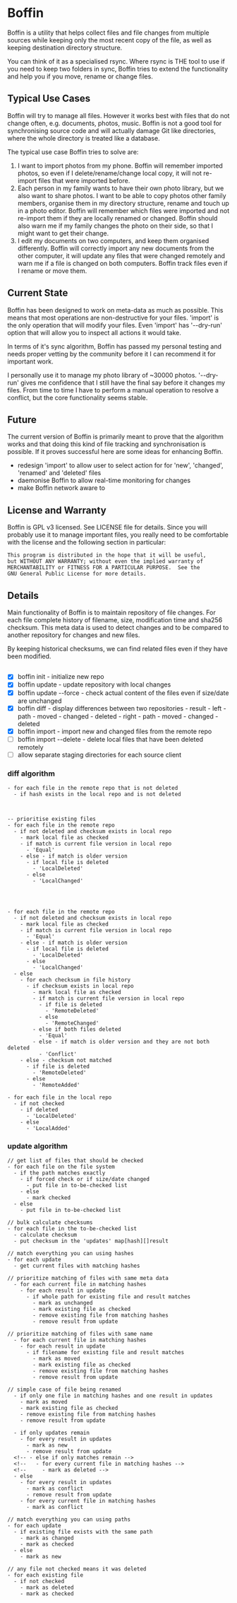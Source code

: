 # Boffin

Boffin is a utility that helps collect files and file changes from multiple
sources while keeping only the most recent copy of the file, as well as keeping
destination directory structure.

You can think of it as a specialised rsync. Where rsync is THE tool to use if
you need to keep two folders in sync, Boffin tries to extend the functionality
and help you if you move, rename or change files.

## Typical Use Cases

Boffin will try to manage all files. However it works best with files that do
not change often, e.g. documents, photos, music. Boffin is not a good tool for
synchronising source code and will actually damage Git like directories, where
the whole directory is treated like a database.

The typical use case Boffin tries to solve are:

1. I want to import photos from my phone. Boffin will remember imported photos,
   so even if I delete/rename/change local copy, it will not re-import files
   that were imported before.
2. Each person in my family wants to have their own photo library, but we also
   want to share photos. I want to be able to copy photos other family members,
   organise them in my directory structure, rename and touch up in a photo
   editor. Boffin will remember which files were imported and not re-import them
   if they are locally renamed or changed. Boffin should also warn me if my
   family changes the photo on their side, so that I might want to get their
   change.
3. I edit my documents on two computers, and keep them organised differently.
   Boffin will correctly import any new documents from the other computer, it
   will update any files that were changed remotely and warn me if a file is
   changed on both computers. Boffin track files even if I rename or move them.

## Current State

Boffin has been designed to work on meta-data as much as possible. This means
that most operations are non-destructive for your files. 'import' is the only
operation that will modify your files. Even 'import' has '--dry-run' option that
will allow you to inspect all actions it would take.

In terms of it's sync algorithm, Boffin has passed my personal testing and needs
proper vetting by the community before it I can recommend it for important work.

I personally use it to manage my photo library of ~30000 photos. '--dry-run'
gives me confidence that I still have the final say before it changes my files.
From time to time I have to perform a manual operation to resolve a conflict,
but the core functionality seems stable.

## Future

The current version of Boffin is primarily meant to prove that the algorithm
works and that doing this kind of file tracking and synchronisation is possible.
If it proves successful here are some ideas for enhancing Boffin.

- redesign 'import' to allow user to select action for for 'new', 'changed',
  'renamed' and 'deleted' files
- daemonise Boffin to allow real-time monitoring for changes
- make Boffin network aware to

## License and Warranty

Boffin is GPL v3 licensed. See LICENSE file for details. Since you will probably
use it to manage important files, you really need to be comfortable with the
license and the following section in particular:

    This program is distributed in the hope that it will be useful,
    but WITHOUT ANY WARRANTY; without even the implied warranty of
    MERCHANTABILITY or FITNESS FOR A PARTICULAR PURPOSE.  See the
    GNU General Public License for more details.

## Details

Main functionality of Boffin is to maintain repository of file changes. For each
file complete history of filename, size, modification time and sha256 checksum.
This meta data is used to detect changes and to be compared to another
repository for changes and new files.


By
keeping historical checksums, we can find related files even if they have been
modified.

##

- [x] boffin init - initialize new repo
- [x] boffin update - update repository with local changes
- [x] boffin update --force - check actual content of the files even if size/date are unchanged
- [x] boffin diff - display differences between two repositories
      - result
        - left
          - path
          - moved
          - changed
          - deleted
        - right
          - path
          - moved
          - changed
          - deleted
- [x] boffin import - import new and changed files from the remote repo
- [ ] boffin import --delete - delete local files that have been deleted remotely
- [ ] allow separate staging directories for each source client

### diff algorithm

    - for each file in the remote repo that is not deleted
      - if hash exists in the local repo and is not deleted



    -- prioritise existing files
    - for each file in the remote repo
      - if not deleted and checksum exists in local repo
        - mark local file as checked
        - if match is current file version in local repo
          - 'Equal'
        - else - if match is older version
          - if local file is deleted
            - 'LocalDeleted'
          - else
            - 'LocalChanged'




    - for each file in the remote repo
      - if not deleted and checksum exists in local repo
        - mark local file as checked
        - if match is current file version in local repo
          - 'Equal'
        - else - if match is older version
          - if local file is deleted
            - 'LocalDeleted'
          - else
            - 'LocalChanged'
      - else
        - for each checksum in file history
          - if checksum exists in local repo
            - mark local file as checked
            - if match is current file version in local repo
              - if file is deleted
                - 'RemoteDeleted'
              - else
                - 'RemoteChanged'
            - else if both files deleted
              - 'Equal'
            - else - if match is older version and they are not both deleted
              - 'Conflict'
        - else - checksum not matched
          - if file is deleted
            - 'RemoteDeleted'
          - else
            - 'RemoteAdded'

    - for each file in the local repo
      - if not checked
        - if deleted
          - 'LocalDeleted'
        - else
          - 'LocalAdded'

### update algorithm

    // get list of files that should be checked
    - for each file on the file system
      - if the path matches exactly
        - if forced check or if size/date changed
          - put file in to-be-checked list
        - else
          - mark checked
      - else
        - put file in to-be-checked list

    // bulk calculate checksums
    - for each file in the to-be-checked list
      - calculate checksum
      - put checksum in the 'updates' map[hash][]result

    // match everything you can using hashes
    - for each update
      - get current files with matching hashes

    // prioritize matching of files with same meta data
      - for each current file in matching hashes
        - for each result in update
          - if whole path for existing file and result matches
            - mark as unchanged
            - mark existing file as checked
            - remove existing file from matching hashes
            - remove result from update

    // prioritize matching of files with same name
      - for each current file in matching hashes
        - for each result in update
          - if filename for existing file and result matches
            - mark as moved
            - mark existing file as checked
            - remove existing file from matching hashes
            - remove result from update

    // simple case of file being renamed
      - if only one file in matching hashes and one result in updates
        - mark as moved
        - mark existing file as checked
        - remove existing file from matching hashes
        - remove result from update

      - if only updates remain
        - for every result in updates
          - mark as new
          - remove result from update
      <!-- - else if only matches remain -->
      <!--   - for every current file in matching hashes -->
      <!--     - mark as deleted -->
      - else
        - for every result in updates
          - mark as conflict
          - remove result from update
        - for every current file in matching hashes
          - mark as conflict

    // match everything you can using paths
    - for each update
      - if existing file exists with the same path
        - mark as changed
        - mark as checked
      - else
        - mark as new

    // any file not checked means it was deleted
    - for each existing file
      - if not checked
        - mark as deleted
        - mark as checked





































